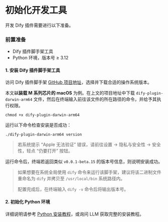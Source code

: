 # 初始化开发工具

开发 Dify 插件需要进行以下准备。

### 前置准备 <a href="#qian-zhi-zhun-bei" id="qian-zhi-zhun-bei"></a>

* Dify 插件脚手架工具
* Python 环境，版本号 ≥ 3.12

#### **1. 安装 Dify 插件脚手架工具**

访问 Dify 插件脚手架 [GitHub 项目地址](https://github.com/langgenius/dify-plugin-daemon/releases)，选择并下载合适的操作系统版本。

本文**以装载 M 系列芯片的 macOS** 为例。在上文的项目地址中下载 `dify-plugin-darwin-arm64` 文件，然后在终端输入前往该文件的所在路径的命令，并给予其执行权限。

```
chmod +x dify-plugin-darwin-arm64
```

运行以下命令检查安装是否成功：

```
./dify-plugin-darwin-arm64 version
```

> 若系统提示 “Apple 无法验证” 错误，请前往设置 → 隐私与安全性 → 安全性，轻点 “仍要打开” 按钮。

运行命令后，终端若返回类似 `v0.0.1-beta.15` 的版本号信息，则说明安装成功。

> 如果想要在系统全局使用 `dify` 命令来运行该脚手架，建议将该二进制文件重命名为 `dify` 并拷贝至 `/usr/local/bin` 系统路径内。
>
> 配置完成后，在终端输入 `dify -v` 命令后将输出版本号。

#### **2. 初始化 Python 环境**

详细说明请参考 [Python 安装教程](https://pythontest.com/python/installing-python-3-11/)，或询问 LLM 获取完整的安装教程。

